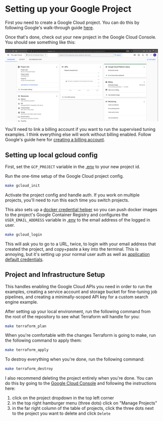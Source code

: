 # Setting up your Google Project

First you need to create a Google Cloud project. You can do this by following Google's walk-through guide [here](https://developers.google.com/workspace/guides/create-project).

Once that's done, check out your new project in the Google Cloud Console. You should see something like this:

![New project dashboard](images/new_google_project_dashboard.png)

You'll need to link a billing account if you want to run the supervised tuning examples. I think everything else will work without billing enabled. Follow Google's guide here for [creating a billing account](https://cloud.google.com/billing/docs/how-to/create-billing-account).

## Setting up local gcloud config

First, set the `GCP_PROJECT` variable in the [.env](../../.env) to your new project id.

Run the one-time setup of the Google Cloud project config.

```sh
make gcloud_init
```

Activate the project config and handle auth. If you work on multiple projects, you'll need to run this each time you switch projects.

This also sets up a [docker credential helper](https://cloud.google.com/artifact-registry/docs/docker/authentication) so you can push docker images to the project's Google Container Registry and configures the `USER_EMAIL_ADDRESS` variable in [.env](../../.env) to the email address of the logged in user.

```sh
make gcloud_login
```

This will ask you to go to a URL, twice, to login with your email address that created the project, and copy+paste a key into the terminal. This is annoying, but it's setting up your normal user auth as well as [application default credentials](https://cloud.google.com/docs/authentication/provide-credentials-adc#local-dev).

## Project and Infrastructure Setup

This handles enabling the Google Cloud APIs you need in order to run the examples, creating a service account and storage bucket for fine-tuning job pipelines, and creating a minimally-scoped API key for a custom search engine example.

After setting up your local environment, run the following command from the root of the repository to see what Terraform will handle for you:
```sh
make terraform_plan
```

When you're comfortable with the changes Terraform is going to make, run the following command to apply them:
```sh
make terraform_apply
```

To destroy everything when you're done, run the following command:
```sh
make terraform_destroy
```

I also recommend deleting the project entirely when you're done. You can do this by going to the [Google Cloud Console](https://console.cloud.google.com/) and following the instructions here:
1. click on the project dropdown in the top left corner
2. in the top right hamburger menu (three dots) click on "Manage Projects"
3. in the far right column of the table of projects, click the three dots next to the project you want to delete and click `Delete`
